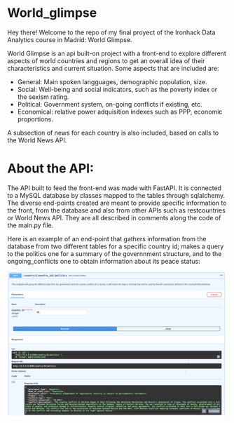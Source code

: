 # World_glimpse

Hey there! Welcome to the repo of my final proyect of the Ironhack Data Analytics course in Madrid: World Glimpse.

World Glimpse is an api built-on project with a front-end to explore different aspects of world countries and regions to get an overall idea of their characteristics and current situation. Some aspects that are included are:

+ General: Main spoken langguages, demographic population, size.
+ Social: Well-being and social indicators, such as the poverty index or the sexism rating.
+ Political: Government system, on-going conflicts if existing, etc.
+ Economical: relative power adquisition indexes such as PPP, economic proportions.

A subsection of news for each country is also included, based on calls to the World News API.

# About the API:

The API built to feed the front-end was made with FastAPI. It is connected to a MySQL database by classes mapped to the tables through sqlalchemy.
The diverse end-points created are meant to provide specific information to the front, from the database and also from other APIs such as restcountries or World News API.
They are all described in comments along the code of the main.py file.

Here is an example of an end-point that gathers information from the database from two different tables for a specific country id; makes a query to the politics one for a summary of the governnment structure, and to the ongoing_conflicts one to obtain information about its peace status:

![image](images/endpoint.png)

